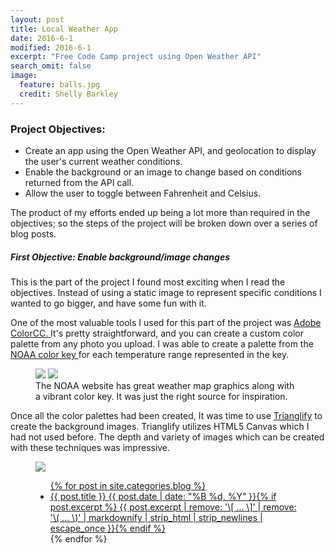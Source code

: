 ```yaml
---
layout: post
title: Local Weather App
date: 2016-6-1
modified: 2016-6-1
excerpt: "Free Code Camp project using Open Weather API"
search_omit: false
image:
  feature: balls.jpg
  credit: Shelly Barkley
---
```

### Project Objectives:
  * Create an app using the Open Weather API, and geolocation to display the user's current weather conditions.
  * Enable the background or an image to change based on conditions returned from the API call.
  * Allow the user to toggle between Fahrenheit and Celsius.

 The product of my efforts ended up being a lot more than required in the objectives; so the steps of the project will be broken down over a series of blog posts.

##### First Objective: Enable background/image changes
 <p>This is the part of the project I found most exciting when I read the objectives. Instead of using a static image to represent specific conditions I wanted to go bigger, and have some fun with it.</p>
 <p>One of the most valuable tools I used for this part of the project was <a href="https://color.adobe.com/create/image/"> Adobe ColorCC. </a> It's pretty straightforward, and you can create a custom color palette from any photo you upload. I was able to create a palette from the <a href="http://graphical.weather.gov/sectors/conus.php?element=T"> NOAA color key </a> for each temperature range represented in the key.</p>

 <figure class="half">
 <a href="http://res.cloudinary.com/recklessmoxie/image/upload/q_100/v1467441008/Screen_Shot_2016-07-01_at_11.21.19_PM_zcb0lw.png"><img src="http://res.cloudinary.com/recklessmoxie/image/upload/q_100/v1467441008/Screen_Shot_2016-07-01_at_11.21.19_PM_zcb0lw.png"></a>
 <a href="http://res.cloudinary.com/recklessmoxie/image/upload/q_100/v1467442314/Screen_Shot_2016-07-01_at_11.51.08_PM_mdgjrk.png"><img src="http://res.cloudinary.com/recklessmoxie/image/upload/q_100/v1467442314/Screen_Shot_2016-07-01_at_11.51.08_PM_mdgjrk.png"></a>
<figcaption> The NOAA website has great weather map graphics along with a vibrant color key. It was just the right source for inspiration.
</figcaption>
</figure>

Once all the color palettes had been created, It was time to use <a href="http://qrohlf.com/trianglify/">Trianglify</a> to create the background images. Trianglify utilizes HTML5 Canvas which I had not used before. The depth and variety of images which can be created with these techniques was impressive.

<figure class="third">
<a href="http://res.cloudinary.com/recklessmoxie/image/upload/q_100/v1467444045/Screen_Shot_2016-07-02_at_12.20.16_AM_twmfuh.png"><img src="http://res.cloudinary.com/recklessmoxie/image/upload/q_100/v1467444045/Screen_Shot_2016-07-02_at_12.20.16_AM_twmfuh.png"></a>
<a href="">

<ul class="post-list">
{% for post in site.categories.blog %}
  <li><article><a href="{{ site.url }}{{ post.url }}">{{ post.title }} <span class="entry-date"><time datetime="{{ post.date | date_to_xmlschema }}">{{ post.date | date: "%B %d, %Y" }}</time></span>{% if post.excerpt %} <span class="excerpt">{{ post.excerpt | remove: '\[ ... \]' | remove: '\( ... \)' | markdownify | strip_html | strip_newlines | escape_once }}</span>{% endif %}</a></article></li>
{% endfor %}
</ul>
